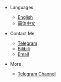 * Languages

  * [English](/)
  * [简体中文](/zh-cn/README.md)

* Contact Me
  * [Telegram](https://t.me/limbopluschat)
  * [Bilibili](https://space.bilibili.com/625710211)
  * [Email](mailto:liujiayou2008@163.com)

* More
  * [Telegram Channel](https://t.me/limboemuplus)